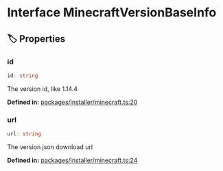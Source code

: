 # Interface MinecraftVersionBaseInfo

## 🏷️ Properties

### id

```ts
id: string
```
The version id, like 1.14.4
<p style="font-size: 14px; color: var(--vp-c-text-2)">
<strong>Defined in:</strong> <a href="https://github.com/voxelum/minecraft-launcher-core-node/blob/master/packages/installer/minecraft.ts#L20" target="_blank" rel="noreferrer">packages/installer/minecraft.ts:20</a>
</p>


### url

```ts
url: string
```
The version json download url
<p style="font-size: 14px; color: var(--vp-c-text-2)">
<strong>Defined in:</strong> <a href="https://github.com/voxelum/minecraft-launcher-core-node/blob/master/packages/installer/minecraft.ts#L24" target="_blank" rel="noreferrer">packages/installer/minecraft.ts:24</a>
</p>



